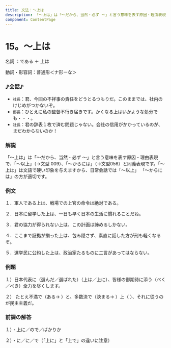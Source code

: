 ```yaml
---
title: 文法：～上は
description: 「～上は」は「～だから、当然・必ず ～」と言う意味を表す原因・理由表現で、「～以上」（→文型 009）、「～からには」（→文型056）と同義表現です。「～上は」は文語で硬い印象を与えますから、日常会話では「～以上」 「～からには」の方が適切です。
component: ContentPage
---
```



# 15。～上は
名詞 ：である ＋ 上は

動詞・形容詞：普通形＜ナ形ーな＞  

### ♪会話♪
- `社長`：君、今回の不祥事の責任をどうとるつもりだ。このままでは、社内のけじめがつかないぞ。
- `部長`：ひとえに私の監督不行き届きです。かくなる上はいかような処分でも・・・。
- `社長`：君の辞表１枚で済む問題じゃない。会社の信用がかかっているのが、まだわからないのか！

### 解説
「～上は」は「～だから、当然・必ず ～」と言う意味を表す原因・理由表現で、「～以上」（→文型 009）、「～からには」（→文型056）と同義表現です。「～上は」は文語で硬い印象を与えますから、日常会話では「～以上」 「～からには」の方が適切です。

### 例文
１．軍人である上は、戦場での上官の命令は絶対である。

２．日本に留学した上は、一日も早く日本の生活に慣れることだね。

３．君の協力が得られない上は、この計画は諦めるしかない。

４．ここまで証拠が揃った上は、包み隠さず、素直に話した方が刑も軽くなるぞ。

５．選挙民に公約した上は、政治家たるものに二言があってはならない。

### 例題
１）日本代表に（選んだ／選ばれた）（上は／上に）、皆様の御期待に添う（べく／べき）全力を尽くします。

２） たとえ不満で（ある→ ）と、多数決で（決まる→ ）上（ ）、それに従うのが民主主義だ。

### 前課の解答
１）・上に／ので／ばかりか

２）・に／に／で（「上に」と「上で」の違いに注意）
